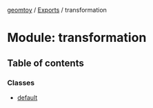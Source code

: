 [geomtoy](../README.md) / [Exports](../modules.md) / transformation

# Module: transformation

## Table of contents

### Classes

- [default](../classes/transformation.default.md)
